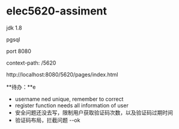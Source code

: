 # elec5620-assiment
jdk 1.8

pgsql

port 8080

context-path: /5620

http://localhost:8080/5620/pages/index.html

**待办：**e
- username ned unique, remember to correct
- register function needs all information of user
- 安全问题还没去写，限制用户获取验证码次数，以及验证码过期时间
- 验证码布局，拦截问题 --ok